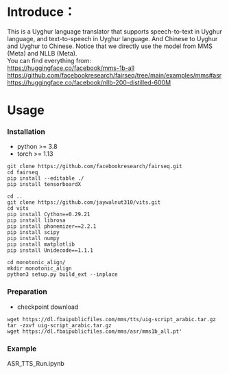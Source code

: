 
# Introduce：  
This is a Uyghur language translator that supports speech-to-text in Uyghur language, and text-to-speech in Uyghur language. And Chinese to Uyghur and Uyghur to Chinese. Notice that we directly use the model from MMS (Meta) and NLLB (Meta).   
You can find everything from:  
https://huggingface.co/facebook/mms-1b-all  
https://github.com/facebookresearch/fairseq/tree/main/examples/mms#asr  
https://huggingface.co/facebook/nllb-200-distilled-600M  


# Usage
### Installation
- python >= 3.8  
- torch  >= 1.13  
```
git clone https://github.com/facebookresearch/fairseq.git
cd fairseq
pip install --editable ./ 
pip install tensorboardX

cd ..
git clone https://github.com/jaywalnut310/vits.git
cd vits
pip install Cython==0.29.21
pip install librosa
pip install phonemizer==2.2.1
pip install scipy
pip install numpy
pip install matplotlib
pip install Unidecode==1.1.1

cd monotonic_align/
mkdir monotonic_align
python3 setup.py build_ext --inplace
```

### Preparation
- checkpoint download
```
wget https://dl.fbaipublicfiles.com/mms/tts/uig-script_arabic.tar.gz
tar -zxvf uig-script_arabic.tar.gz
wget https://dl.fbaipublicfiles.com/mms/asr/mms1b_all.pt'
```
### Example
ASR_TTS_Run.ipynb

